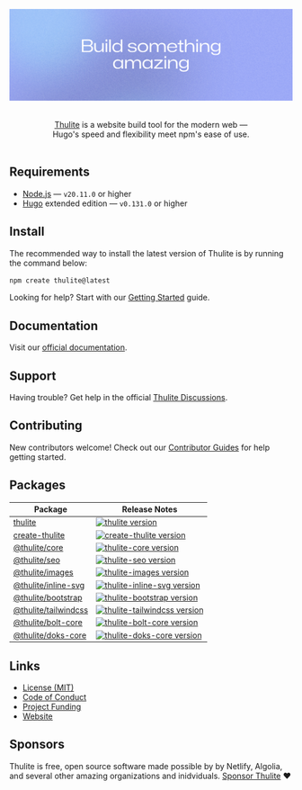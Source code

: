 ![Build something amazing](.github/assets/banner.png)

<p align="center">
  <br/>
  <a href="https://thulite.io/">Thulite</a> is a website build tool for the modern web &mdash;
  <br/>
  Hugo's speed and flexibility meet npm's
   ease of use.
  <br/><br/>
</p>

## Requirements

- [Node.js](https://nodejs.org/) — `v20.11.0` or higher
- [Hugo](https://gohugo.io/) extended edition — `v0.131.0` or higher

## Install

The recommended way to install the latest version of Thulite is by running the command below:

```bash
npm create thulite@latest
```

Looking for help? Start with our [Getting Started](https://docs.thulite.io/getting-started/) guide.

## Documentation

Visit our [official documentation](https://docs.thulite.io).

## Support

Having trouble? Get help in the official [Thulite Discussions](https://github.com/orgs/thuliteio/discussions).

## Contributing

New contributors welcome! Check out our [Contributor Guides](https://docs.thulite.io/contribute/) for help getting started.

## Packages

| Package                                                          | Release Notes                                                                                                                                               |
| ---------------------------------------------------------------- | ----------------------------------------------------------------------------------------------------------------------------------------------------------- |
| [thulite](https://github.com/thuliteio/thulite)                  | [![thulite version](https://img.shields.io/npm/v/thulite.svg?label=%20)](https://github.com/thuliteio/thulite/releases/latest)                              |
| [create-thulite](https://github.com/thuliteio/create-thulite)    | [![create-thulite version](https://img.shields.io/npm/v/create-thulite.svg?label=%20)](https://github.com/thuliteio/create-thulite/releases/latest)         |
| [@thulite/core](https://github.com/thuliteio/core)               | [![thulite-core version](https://img.shields.io/npm/v/@thulite/core.svg?label=%20)](https://github.com/thuliteio/core/releases/latest)                      |
| [@thulite/seo](https://github.com/thuliteio/seo)                 | [![thulite-seo version](https://img.shields.io/npm/v/@thulite/seo.svg?label=%20)](https://github.com/thuliteio/seo/releases/latest)                         |
| [@thulite/images](https://github.com/thuliteio/images)           | [![thulite-images version](https://img.shields.io/npm/v/@thulite/images.svg?label=%20)](https://github.com/thuliteio/images/releases/latest)                |
| [@thulite/inline-svg](https://github.com/thuliteio/inline-svg)   | [![thulite-inline-svg version](https://img.shields.io/npm/v/@thulite/inline-svg.svg?label=%20)](https://github.com/thuliteio/inline-svg/releases/latest)    |
| [@thulite/bootstrap](https://github.com/thuliteio/bootstrap)     | [![thulite-bootstrap version](https://img.shields.io/npm/v/@thulite/bootstrap.svg?label=%20)](https://github.com/thuliteio/bootstrap/releases/latest)       |
| [@thulite/tailwindcss](https://github.com/thuliteio/tailwindcss) | [![thulite-tailwindcss version](https://img.shields.io/npm/v/@thulite/tailwindcss.svg?label=%20)](https://github.com/thuliteio/tailwindcss/releases/latest) |
| [@thulite/bolt-core](https://github.com/thuliteio/bolt-core)     | [![thulite-bolt-core version](https://img.shields.io/npm/v/@thulite/bolt-core.svg?label=%20)](https://github.com/thuliteio/bolt-core/releases/latest)       |
| [@thulite/doks-core](https://github.com/thuliteio/doks-core)     | [![thulite-doks-core version](https://img.shields.io/npm/v/@thulite/doks-core.svg?label=%20)](https://github.com/thuliteio/doks-core/releases/latest)       |

## Links

- [License (MIT)](LICENSE)
- [Code of Conduct](https://github.com/thuliteio/.github/blob/main/CODE_OF_CONDUCT.md)
- [Project Funding](https://github.com/thuliteio/.github/blob/main/FUNDING.md)
- [Website](https://thulite.io/)

## Sponsors

Thulite is free, open source software made possible by by Netlify, Algolia, and several other amazing organizations and inidviduals. [Sponsor Thulite](https://github.com/thuliteio/.github/blob/main/FUNDING.md) ❤️
